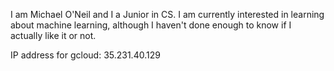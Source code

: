 I am Michael O'Neil and I a Junior in CS. I am currently interested in learning about machine learning, although I haven't done enough to know if I actually like it or not.

IP address for gcloud: 35.231.40.129 
